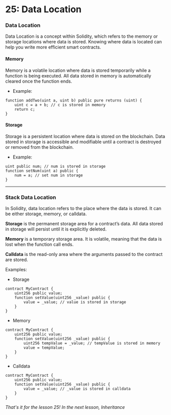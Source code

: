 # 25: Data Location

### Data Location

Data Location is a concept within Solidity, which refers to the memory or storage locations where data is stored. Knowing where data is located can help you write more efficient smart contracts.

#### Memory

Memory is a volatile location where data is stored temporarily while a function is being executed. All data stored in memory is automatically cleared once the function ends.

* Example:

```solidity
function addTwo(uint a, uint b) public pure returns (uint) {    
    uint c = a + b; // c is stored in memory    
    return c;
}
```

#### Storage

Storage is a persistent location where data is stored on the blockchain. Data stored in storage is accessible and modifiable until a contract is destroyed or removed from the blockchain.

* Example:

```solidity
uint public num; // num is stored in storage  
function setNum(uint a) public {    
    num = a; // set num in storage
}
```

***

### Stack Data Location

In Solidity, data location refers to the place where the data is stored. It can be either storage, memory, or calldata.

**Storage** is the permanent storage area for a contract’s data. All data stored in storage will persist until it is explicitly deleted.

**Memory** is a temporary storage area. It is volatile, meaning that the data is lost when the function call ends.

**Calldata** is the read-only area where the arguments passed to the contract are stored.

Examples:

* Storage

```solidity
contract MyContract {    
    uint256 public value;        
    function setValue(uint256 _value) public {        
        value = _value; // value is stored in storage    
    }
}
```

* Memory

```solidity
contract MyContract {    
    uint256 public value;        
    function setValue(uint256 _value) public {        
        uint256 tempValue = _value; // tempValue is stored in memory        
        value = tempValue;    
    }
}
```

* Calldata

```solidity
contract MyContract {    
    uint256 public value;        
    function setValue(uint256 _value) public {        
        value = _value; // _value is stored in calldata    
    }
}
```

_That's it for the lesson 25! In the next lesson, Inheritance_
